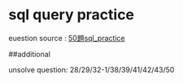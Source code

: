 # sql query practice
euestion source : [50題sql_practice](https://hackmd.io/@_7vFEnkKTve5g-aFhT8EvQ/Sy-H0QeWr "Title")

##additional 

unsolve question:   28/29/32-1/38/39/41/42/43/50
